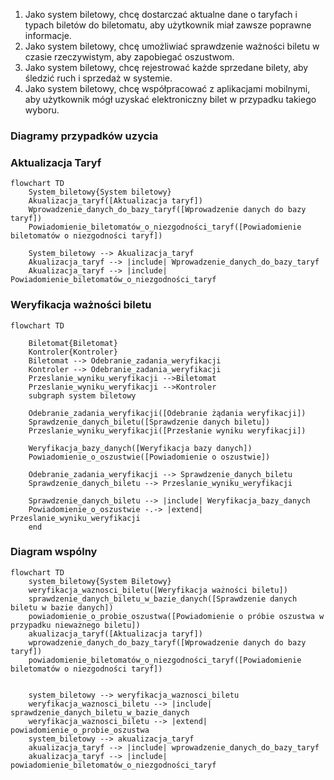 1. Jako system biletowy, chcę dostarczać aktualne dane o taryfach i typach biletów do biletomatu, aby użytkownik miał zawsze poprawne informacje.
2. Jako system biletowy, chcę umożliwiać sprawdzenie ważności biletu w czasie rzeczywistym, aby zapobiegać oszustwom.
3. Jako system biletowy, chcę rejestrować każde sprzedane bilety, aby śledzić ruch i sprzedaż w systemie.
4. Jako system biletowy, chcę współpracować z aplikacjami mobilnymi, aby użytkownik mógł uzyskać elektroniczny bilet w przypadku takiego wyboru.

### Diagramy przypadków uzycia

### Aktualizacja Taryf

```mermaid
flowchart TD
    System_biletowy{System biletowy}
    Akualizacja_taryf([Aktualizacja taryf])
    Wprowadzenie_danych_do_bazy_taryf([Wprowadzenie danych do bazy taryf])
    Powiadomienie_biletomatów_o_niezgodności_taryf([Powiadomienie biletomatów o niezgodności taryf])

    System_biletowy --> Akualizacja_taryf
    Akualizacja_taryf --> |include| Wprowadzenie_danych_do_bazy_taryf
    Akualizacja_taryf --> |include| Powiadomienie_biletomatów_o_niezgodności_taryf
```

### Weryfikacja ważności biletu

```mermaid
flowchart TD
    
    Biletomat{Biletomat}
    Kontroler{Kontroler}
    Biletomat --> Odebranie_zadania_weryfikacji
    Kontroler --> Odebranie_zadania_weryfikacji
    Przeslanie_wyniku_weryfikacji -->Biletomat
    Przeslanie_wyniku_weryfikacji -->Kontroler
    subgraph system biletowy
    
    Odebranie_zadania_weryfikacji([Odebranie żądania weryfikacji])
    Sprawdzenie_danych_biletu([Sprawdzenie danych biletu])
    Przeslanie_wyniku_weryfikacji([Przesłanie wyniku weryfikacji])

    Weryfikacja_bazy_danych([Weryfikacja bazy danych])
    Powiadomienie_o_oszustwie([Powiadomienie o oszustwie])

    Odebranie_zadania_weryfikacji --> Sprawdzenie_danych_biletu
    Sprawdzenie_danych_biletu --> Przeslanie_wyniku_weryfikacji

    Sprawdzenie_danych_biletu --> |include| Weryfikacja_bazy_danych
    Powiadomienie_o_oszustwie -.-> |extend| Przeslanie_wyniku_weryfikacji
    end
```

### Diagram wspólny

```mermaid
flowchart TD
    system_biletowy{System Biletowy}
    weryfikacja_waznosci_biletu([Weryfikacja ważności biletu])
    sprawdzenie_danych_biletu_w_bazie_danych([Sprawdzenie danych biletu w bazie danych])
    powiadomienie_o_probie_oszustwa([Powiadomienie o próbie oszustwa w przypadku nieważnego biletu])
    akualizacja_taryf([Aktualizacja taryf])
    wprowadzenie_danych_do_bazy_taryf([Wprowadzenie danych do bazy taryf])
    powiadomienie_biletomatów_o_niezgodności_taryf([Powiadomienie biletomatów o niezgodności taryf])


    system_biletowy --> weryfikacja_waznosci_biletu
    weryfikacja_waznosci_biletu --> |include| sprawdzenie_danych_biletu_w_bazie_danych
    weryfikacja_waznosci_biletu --> |extend| powiadomienie_o_probie_oszustwa
    system_biletowy --> akualizacja_taryf
    akualizacja_taryf --> |include| wprowadzenie_danych_do_bazy_taryf
    akualizacja_taryf --> |include| powiadomienie_biletomatów_o_niezgodności_taryf
```